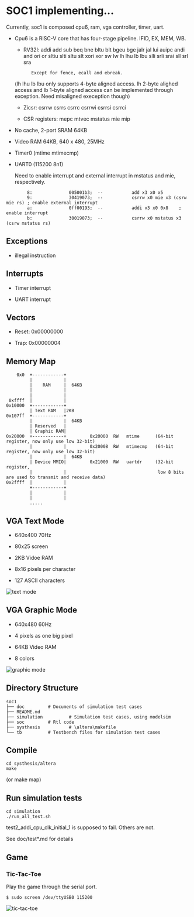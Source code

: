 # SOC1 implementing...

Currently, soc1 is composed cpu6, ram, vga controller, timer, uart.


* Cpu6 is a RISC-V core that has four-stage pipeline. IFID, EX, MEM, WB.

    * RV32I: addi add sub beq bne bltu blt bgeu bge jalr jal lui auipc andi and ori or sltiu slti sltu slt xori xor 
             sw lw lh lhu lb lbu slli srli srai sll srl sra
            
             Except for fence, ecall and ebreak.  
    
    (lh lhu lb lbu only supports 4-byte aligned access. lh 2-byte alighed access and lb 1-byte aligned access can be 
    implemented through exception. Need misaligned exeception though)
    
    
    * Zicsr:  csrrw csrrs csrrc csrrwi csrrsi csrrci

    * CSR registers: mepc mtvec mstatus mie mip

    


* No cache, 2-port SRAM 64KB

* Video RAM 64KB, 640 x 480, 25MHz

* Timer0  (mtime mtimecmp)

* UART0   (115200 8n1) 

  Need to enable interrupt and external interrupt in mstatus and mie, respectively.

````````````
        8:              005001b3;  --           add x3 x0 x5
        9:              30419073;  --           csrrw x0 mie x3 (csrw mie rs) ; enable external interrupt
        a:              0ff00193;  --           addi x3 x0 0x8    ; enable interrupt
        b:              30019073;  --           csrrw x0 mstatus x3 (csrw mstatus rs)
````````````

## Exceptions
* illegal instruction


## Interrupts

* Timer interrupt

* UART interrupt


## Vectors
* Reset: 0x00000000

* Trap:  0x00000004


## Memory Map

```````````````
    0x0  +------------+
         |            |
         |    RAM     |  64KB
         |            |
         |            |
 0xffff  |            |
0x10000  +------------+
         | Text RAM   |2KB
0x107ff  +------------+   
         |            |  64KB
         | Reserved   |
         | Graphic RAM| 
0x20000  +------------+         0x20000  RW   mtime      (64-bit register, now only use low 32-bit)
         |            |         0x20008  RW   mtimecmp   (64-bit register, now only use low 32-bit)
         |            |  64KB
         | Device MMIO|         0x21000  RW   uartdr     (32-bit register, 
         |            |                                   low 8 bits are used to transmit and receive data)
0x2ffff  |            |
         +------------+
         |            |
         |            |
         .....
```````````````

## VGA Text Mode

* 640x400 70Hz 

* 80x25 screen

* 2KB Vidoe RAM

* 8x16 pixels per character

* 127 ASCII characters

![text mode](doc/image/textmode.jpg)


## VGA Graphic Mode

* 640x480 60Hz

* 4 pixels as one big pixel

* 64KB Video RAM

* 8 colors

![graphic mode](doc/image/graphicmode.jpg)

## Directory Structure

`````````````````
soc1
├── doc  		# Documents of simulation test cases
├── README.md
├── simulation          # Simulation test cases, using modelsim
├── soc			# Rtl code	
├── systhesis           # \altera\makefile                  
└── tb			# Testbench files for simulation test cases
`````````````````

## Compile
`````````````
cd systhesis/altera
make
`````````````
 (or make map)

## Run simulation tests
```````````````
cd simulation
./run_all_test.sh
```````````````

test2_addi_cpu_clk_initial_1 is supposed to fail. Others are not.

See doc/test*.md for details


## Game
### Tic-Tac-Toe
Play the game through the serial port.
`````````
$ sudo screen /dev/ttyUSB0 115200 
`````````
![tic-tac-toe](doc/image/tic-tac-toe.jpg)
